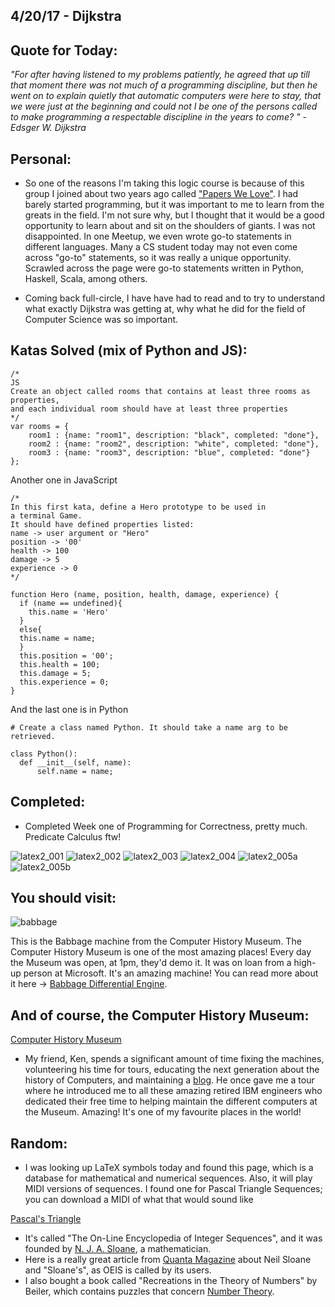 ## 4/20/17 - Dijkstra


## Quote for Today: 



_"For after having listened to my problems patiently, he agreed that up till that moment
   there was not much of a programming discipline, but then he went on to explain quietly that automatic computers were here to stay, 
   that we were just at the beginning and could not I be one of the persons called to make programming a respectable discipline in
   the years to come? " - Edsger W. Dijkstra_




## Personal:


- So one of the reasons I'm taking this logic course is because of this group I joined about two years ago
  called ["Papers We Love"](https://www.meetup.com/Papers-We-Love-LA/?scroll=true).
  I had barely started programming, but it was important to me to learn from
  the greats in the field. I'm not sure why, but I thought that it would be a good opportunity to learn
  about and sit on the shoulders of giants. I was not disappointed.
  In one Meetup, we even wrote go-to statements in different languages. Many a CS student today may not even 
  come across "go-to" statements, so it was really a unique opportunity. Scrawled across the page were 
  go-to statements written in Python, Haskell, Scala, among others. 
  
- Coming back full-circle, I have have had to read and to try to understand what exactly Dijkstra was getting at,
  why what he did for the field of Computer Science was so important. 
  
## Katas Solved (mix of Python and JS):

  ```
  /*
  JS
  Create an object called rooms that contains at least three rooms as properties,
  and each individual room should have at least three properties 
  */
  var rooms = {
      room1 : {name: "room1", description: "black", completed: "done"},
      room2 : {name: "room2", description: "white", completed: "done"},
      room3 : {name: "room3", description: "blue", completed: "done"}
};
  ```
  
  Another one in JavaScript
  
  ```
  /*
  In this first kata, define a Hero prototype to be used in 
  a terminal Game.
  It should have defined properties listed:
  name -> user argument or "Hero"
  position -> '00'
  health -> 100
  damage -> 5 
  experience -> 0
  */
  
  function Hero (name, position, health, damage, experience) {
    if (name == undefined){
      this.name = 'Hero'
    }
    else{
    this.name = name;
    }
    this.position = '00';
    this.health = 100;
    this.damage = 5;
    this.experience = 0;
}
  ```
  
  And the last one is in Python 
  
  ```
  # Create a class named Python. It should take a name arg to be retrieved. 
  
  class Python():
    def __init__(self, name):
        self.name = name;
  ```
  
  
## Completed: 

- Completed Week one of Programming for Correctness, pretty much. Predicate Calculus ftw!

![latex2_001](/images/latex2_001.png)
![latex2_002](/images/latex2_002.png)
![latex2_003](/images/latex2_003.png)
![latex2_004](/images/latex2_004.png)
![latex2_005a](/images/latex2_005a.png)
![latex2_005b](/images/latex2_005b.png)
  
  
## You should visit: 





![babbage](/images/babbage.png)


This is the Babbage machine from the Computer History Museum.
The Computer History Museum is one of the most amazing places!
Every day the Museum was open, at 1pm, they'd demo it.
It was on loan from a high-up person at Microsoft. It's an amazing machine!
You can read more about it here ->  [Babbage Differential Engine](http://www.computerhistory.org/babbage/).


## And of course, the Computer History Museum:

[Computer History Museum](http://www.computerhistory.org/) 



- My friend, Ken, spends a significant amount of time fixing the machines, volunteering his time for tours,
  educating the next generation about the history of Computers, and maintaining a [blog](http://www.righto.com/).
  He once gave me a tour where he introduced me to all these amazing retired IBM engineers who dedicated their 
  free time to helping maintain the different computers at the Museum. Amazing! It's one of my favourite places
  in the world!
  
## Random:

- I was looking up LaTeX symbols today and found this page, which is a database for mathematical and numerical sequences. Also, it will play MIDI versions of sequences. I found one for Pascal Triangle Sequences; you can download a MIDI of what that would sound like

[Pascal's Triangle](http://oeis.org/play?seq=A007318)

- It's called "The On-Line Encyclopedia of Integer Sequences", and it was founded by 
 [N. J. A. Sloane](https://en.wikipedia.org/wiki/Neil_Sloane), a mathematician.
- Here is a really great article from [Quanta Magazine](https://www.quantamagazine.org/20150806-neil-sloane-oeis-interview/) about Neil Sloane and "Sloane's", as OEIS is called by its users.
- I also bought a book called "Recreations in the Theory of Numbers" by Beiler, which contains puzzles that concern [Number Theory](https://en.wikipedia.org/wiki/Number_theory).
